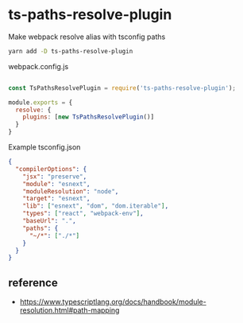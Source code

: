 # ts-paths-resolve-plugin

Make webpack resolve alias with tsconfig paths

```sh
yarn add -D ts-paths-resolve-plugin
```

webpack.config.js

```js

const TsPathsResolvePlugin = require('ts-paths-resolve-plugin');

module.exports = {
  resolve: {
    plugins: [new TsPathsResolvePlugin()]
  }
}
```

Example tsconfig.json

```json
{
  "compilerOptions": {
    "jsx": "preserve",
    "module": "esnext",
    "moduleResolution": "node",
    "target": "esnext",
    "lib": ["esnext", "dom", "dom.iterable"],
    "types": ["react", "webpack-env"],
    "baseUrl": ".",
    "paths": {
      "~/*": ["./*"]
    }
  }
}

```

## reference

- https://www.typescriptlang.org/docs/handbook/module-resolution.html#path-mapping
